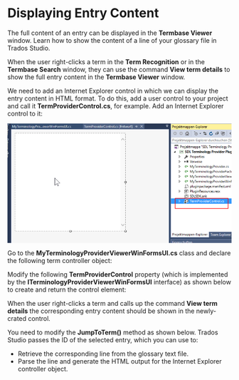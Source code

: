 Displaying Entry Content
====
The full content of an entry can be displayed in the **Termbase Viewer** window. Learn how to show the content of a line of your glossary file in Trados Studio.

When the user right-clicks a term in the **Term Recognition** or in the **Termbase Search** window, they can use the command **View term details** to show the full entry content in the **Termbase Viewer** window.

We need to add an Internet Explorer control in which we can display the entry content in HTML format. To do this, add a user control to your project and call it **TermProviderControl.cs**, for example. Add an Internet Explorer control to it:

<img style="display:block; " src="images/Control.jpg">


Go to the **MyTerminologyProviderViewerWinFormsUI.cs** class and declare the following term controller object:

Modify the following **TermProviderControl** property (which is implemented by the **ITerminologyProviderViewerWinFormsUI** interface) as shown below to create and return the control element:

When the user right-clicks a term and calls up the command **View term details** the corresponding entry content should be shown in the newly-crated control.

You need to modify the **JumpToTerm()** method as shown below. Trados Studio passes the ID of the selected entry, which you can use to:

* Retrieve the corresponding line from the glossary text file.
* Parse the line and generate the HTML output for the Internet Explorer controller object.